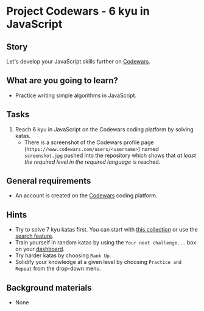# Project Codewars - 6 kyu in JavaScript

## Story

Let's develop your JavaScript skills further on
[Codewars](https://www.codewars.com).

## What are you going to learn?

- Practice writing simple algorithms in JavaScript.

## Tasks

1. Reach 6 kyu in JavaScript on the Codewars coding platform by solving katas.
    - There is a screenshot of the Codewars profile page (`https://www.codewars.com/users/<username>`) named `screenshot.jpg` pushed into the repository which shows that _at least the required level in the required language_ is reached.

## General requirements

- An account is created on the [Codewars](https://www.codewars.com/) coding platform.

## Hints

- Try to solve 7 kyu katas first. You can start with
  [this collection](https://www.codewars.com/collections/javascript-review-7-kyu)
  or use the [search feature](https://www.codewars.com/kata/search/javascript?q=&r%5B%5D=-7&beta=false).
- Train yourself in random katas by using the `Your next challenge...`
  box on your [dashboard](https://www.codewars.com/dashboard).
- Try harder katas by choosing `Rank Up`.
- Solidify your knowledge at a given level by choosing `Practice and Repeat` from the drop-down menu.

## Background materials

- None